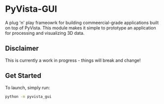 # PyVista-GUI

A plug 'n' play frameowrk for building commeercial-grade applications built on
top of PyVista. This module makes it simple to prototype an application for
processing and visualizing 3D data.

## Disclaimer

This is currently a work in progress - things will break and change!


## Get Started

To launch, simply run:

```bash
python -m pyvista_gui
```
